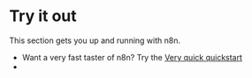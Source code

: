 # Try it out

This section gets you up and running with n8n.

* Want a very fast taster of n8n? Try the [Very quick quickstart](/try-it-out/quickstart/)
* 